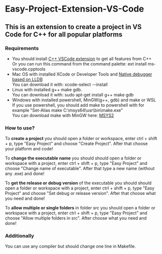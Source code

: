Easy-Project-Extension-VS-Code
==============================

This is an extension to create a project in VS Code for C++ for all popular platforms
-------------------------------------------------------------------------------------

### Requirements

*   You should install [C++ VSCode extension](https://marketplace.visualstudio.com/items?itemName=ms-vscode.cpptools) to get all features from C++  
    Or you can run this command from the command palette: ext install ms-vscode.cpptools
*   Mac OS with installed XCode or Developer Tools and [Native debugger based on LLDB](https://marketplace.visualstudio.com/items?itemName=vadimcn.vscode-lldb)  
    You can download it with: xcode-select --install
*   Linux with installed g++ make gdb.  
    You can download it with: sudo apt-get install g++ make gdb
*   Windows with installed powershell, MinGW(g++, gdb) and make or WSL  
    If you use powershell, you should add make to powershell with for example "Set-Alias make C:\\msys64\\usr\\bin\\make.exe"  
    You can download make with MinGW here: [MSYS2](https://www.msys2.org/)

### How to use?

To **create a project** you should open a folder or workspace, enter ctrl + shift + p, type "Easy Project" and choose "Create Project". After that choose your platform and code!

To **change the executable name** you should should open a folder or workspace with a project, enter ctrl + shift + p, type "Easy Project" and choose "Change name of executable". After that type a new name (without any .exe) and done!

To **get the release or debug version** of the executable you should should open a folder or workspace with a project, enter ctrl + shift + p, type "Easy Project" and choose "Set debug or release version". After that choose what you need and done!

To **allow multiple or single folders** in folder src you should open a folder or workspace with a project, enter ctrl + shift + p, type "Easy Project" and choose "Allow multiple folders in src". After choose  what you need and done!

### Additionally

You can use any compiler but should change one line in Makefile.